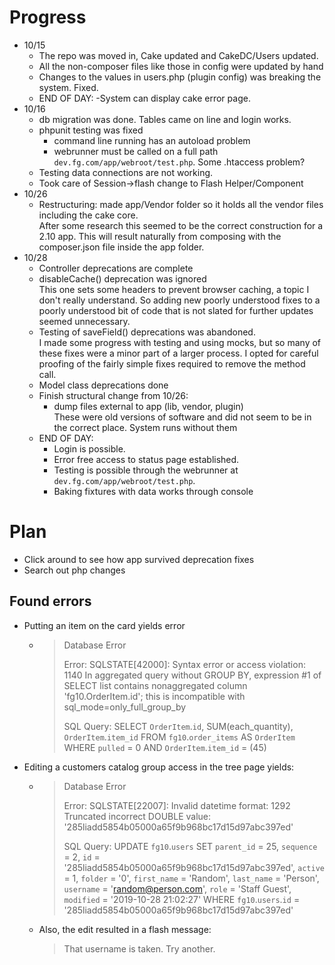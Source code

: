 # Progress

- 10/15 
   - The repo was moved in, Cake updated and CakeDC/Users updated. 
   - All the non-composer files like those in config were updated by hand
   - Changes to the values in users.php (plugin config) was breaking the system. Fixed.
   - END OF DAY: 
      -System can display cake error page.
- 10/16
   - db migration was done. Tables came on line and login works.
   - phpunit testing was fixed
      - command line running has an autoload problem
      - webrunner must be called on a full path `dev.fg.com/app/webroot/test.php`. Some .htaccess problem?
   - Testing data connections are not working.
   - Took care of Session->flash change to Flash Helper/Component
- 10/26
    - Restructuring: made app/Vendor folder so it holds all the vendor 
    files including the cake core.   
    After some research this seemed to be the correct construction for a 
    2.10 app. This will result naturally from composing with the 
    composer.json file inside the app folder.
- 10/28
    - Controller deprecations are complete
    - disableCache() deprecation was ignored   
    This one sets some headers to prevent browser caching, a topic I don't 
    really understand. So adding new poorly understood fixes to a poorly 
    understood bit of code that is not slated for further updates 
    seemed unnecessary.
    - Testing of saveField() deprecations was abandoned.   
    I made some progress with testing and using mocks, but so many of these 
    fixes were a minor part of a larger process. I opted for careful proofing 
    of the fairly simple fixes required to remove the method call.
    - Model class deprecations done
   - Finish structural change from 10/26:
      - dump files external to app (lib, vendor, plugin)   
      These were old versions of software and did not seem to be in the 
      correct place. System runs without them
   - END OF DAY: 
      - Login is possible. 
      - Error free access to status page established. 
      - Testing is possible through the webrunner at `dev.fg.com/app/webroot/test.php`.
      - Baking fixtures with data works through console
         
# Plan
- Click around to see how app survived deprecation fixes 
- Search out php changes

## Found errors
- Putting an item on the card yields error
   - >Database Error
      >
      >Error: SQLSTATE[42000]: Syntax error or access violation: 1140 In aggregated query without GROUP BY, expression #1 of SELECT list contains nonaggregated column 'fg10.OrderItem.id'; this is incompatible with sql_mode=only_full_group_by
      >
      >SQL Query: SELECT `OrderItem`.`id`, SUM(each_quantity), `OrderItem`.`item_id` FROM `fg10`.`order_items` AS `OrderItem` WHERE `pulled` = 0 AND `OrderItem`.`item_id` = (45) 
- Editing a customers catalog group access in the tree page yields:
   - >Database Error
      >
      >Error: SQLSTATE[22007]: Invalid datetime format: 1292 Truncated incorrect DOUBLE value: '285liadd5854b05000a65f9b968bc17d15d97abc397ed'
      >
      >SQL Query: UPDATE `fg10`.`users` SET `parent_id` = 25, `sequence` = 2, `id` = '285liadd5854b05000a65f9b968bc17d15d97abc397ed', `active` = 1, `folder` = '0', `first_name` = 'Random', `last_name` = 'Person', `username` = 'random@person.com', `role` = 'Staff Guest', `modified` = '2019-10-28 21:02:27' WHERE `fg10`.`users`.`id` = '285liadd5854b05000a65f9b968bc17d15d97abc397ed'
   - Also, the edit resulted in a flash message:
      >That username is taken. Try another. 
